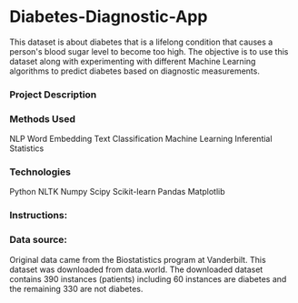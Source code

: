 # Diabetes-Diagnostic-App
This dataset is about diabetes that is a lifelong condition that causes a person's blood sugar level to become too high. The objective is to use this dataset along with experimenting with different Machine Learning algorithms to predict diabetes based on diagnostic measurements.

### Project Description

### Methods Used
NLP
Word Embedding
Text Classification
Machine Learning
Inferential Statistics

### Technologies
Python
NLTK
Numpy
Scipy
Scikit-learn
Pandas
Matplotlib

### Instructions:

### Data source:
Original data came from the Biostatistics program at Vanderbilt. This dataset was downloaded from data.world.
The downloaded dataset contains 390 instances (patients) including 60 instances are diabetes and the remaining 330 are not diabetes.
